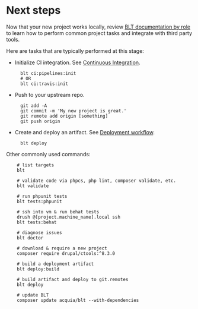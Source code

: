 # Next steps

Now that your new project works locally, review [BLT documentation by role](https://blt.readthedocs.io/) to learn how to perform common project tasks and integrate with third party tools.

Here are tasks that are typically performed at this stage:

* Initialize CI integration. See [Continuous Integration](ci.md).

        blt ci:pipelines:init
        # OR
        blt ci:travis:init

* Push to your upstream repo.

        git add -A
        git commit -m 'My new project is great.'
        git remote add origin [something]
        git push origin

* Create and deploy an artifact. See [Deployment workflow](deploy.md).

        blt deploy

Other commonly used commands:

        # list targets
        blt

        # validate code via phpcs, php lint, composer validate, etc.
        blt validate

        # run phpunit tests
        blt tests:phpunit

        # ssh into vm & run behat tests
        drush @[project.machine_name].local ssh
        blt tests:behat

        # diagnose issues
        blt doctor

        # download & require a new project
        composer require drupal/ctools:^8.3.0

        # build a deployment artifact
        blt deploy:build

        # build artifact and deploy to git.remotes
        blt deploy

        # update BLT
        composer update acquia/blt --with-dependencies
